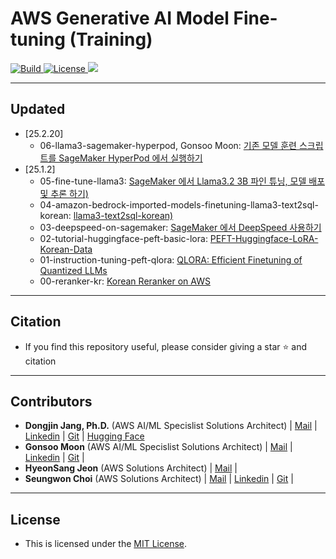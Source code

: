 <h1 align="left"><b>AWS Generative AI Model Fine-tuning (Training)</b></h1>
<p align="left">
    <a href="https://github.com/aws-samples">
            <img alt="Build" src="https://img.shields.io/badge/Contribution-Welcome-blue">
    </a>
    <a href="https://github.com/aws-samples/aws-ai-ml-workshop-kr/blob/master/LICENSE">
        <img alt="License" src="https://img.shields.io/badge/LICENSE-MIT-green">
    </a>
<a href="https://hits.seeyoufarm.com"><img src="https://hits.seeyoufarm.com/api/count/incr/badge.svg?url=https%3A%2F%2Fgithub.com%2Faws-samples%2Faws-ai-ml-workshop-kr%2Ftree%2Fmaster%2Fgenai%2Faws-gen-ai-kr%2F30_fine_tune&count_bg=%2379C83D&title_bg=%23555555&icon=&icon_color=%23E7E7E7&title=hits&edge_flat=false"/></a>
</p>



- - -


## <div id="Contents">**Updated**</div>
- [25.2.20]
    - 06-llama3-sagemaker-hyperpod, Gonsoo Moon: [기존 모델 훈련 스크립트를 SageMaker HyperPod 에서 실행하기](https://github.com/aws-samples/aws-ai-ml-workshop-kr/tree/master/genai/aws-gen-ai-kr/30_fine_tune/06-llama3-sagemaker-hyperpod)
- [25.1.2]
    - 05-fine-tune-llama3: [SageMaker 에서 Llama3.2 3B 파인 튜닝, 모델 배포 및 추론 하기)](https://github.com/aws-samples/aws-ai-ml-workshop-kr/tree/master/genai/aws-gen-ai-kr/30_fine_tune/05-fine-tune-llama3)
    - 04-amazon-bedrock-imported-models-finetuning-llama3-text2sql-korean: [llama3-text2sql-korean)](https://github.com/aws-samples/aws-ai-ml-workshop-kr/tree/master/genai/aws-gen-ai-kr/30_fine_tune/04-amazon-bedrock-imported-models-finetuning-llama3-text2sql-korean)    
    - 03-deepspeed-on-sagemaker: [SageMaker 에서 DeepSpeed 사용하기](https://github.com/aws-samples/aws-ai-ml-workshop-kr/tree/master/genai/aws-gen-ai-kr/30_fine_tune/03-deepspeed-on-sagemaker)        
    - 02-tutorial-huggingface-peft-basic-lora: [PEFT-Huggingface-LoRA-Korean-Data](https://github.com/aws-samples/aws-ai-ml-workshop-kr/tree/master/genai/aws-gen-ai-kr/30_fine_tune/02-tutorial-huggingface-peft-basic-lora)        
    - 01-instruction-tuning-peft-qlora: [QLORA: Efficient Finetuning of Quantized LLMs](https://github.com/aws-samples/aws-ai-ml-workshop-kr/tree/master/genai/aws-gen-ai-kr/30_fine_tune/01-instruction-tuning-peft-qlora)            
    - 00-reranker-kr: [Korean Reranker on AWS](https://github.com/aws-samples/aws-ai-ml-workshop-kr/tree/master/genai/aws-gen-ai-kr/30_fine_tune/00-reranker-kr)                


- - -

## <div id="Citation">**Citation**</div>
- <span style="#FF69B4;"> If you find this repository useful, please consider giving a star ⭐ and citation</span>

- - -

## <div id="Contributors">**Contributors**</div>
- <span style="#FF69B4;"> **Dongjin Jang, Ph.D.** (AWS AI/ML Specislist Solutions Architect) | [Mail](mailto:dongjinj@amazon.com) | [Linkedin](https://www.linkedin.com/in/dongjin-jang-kr/) | [Git](https://github.com/dongjin-ml) | [Hugging Face](https://huggingface.co/Dongjin-kr)</span>
- <span style="#FF69B4;"> **Gonsoo Moon** (AWS AI/ML Specislist Solutions Architect) | [Mail](mailto:moongons@amazon.com) | [Linkedin](https://www.linkedin.com/in/gonsoomoon/) | [Git](https://github.com/gonsoomoon-ml) | </span>
- <span style="#FF69B4;"> **HyeonSang Jeon** (AWS Solutions Architect) | [Mail](mailto:hsjeon@amazon.com) |</span>
- <span style="#FF69B4;"> **Seungwon Choi** (AWS Solutions Architect) | [Mail](mailto:piepiesw@amazon.com) | [Linkedin](https://www.linkedin.com/in/seungwon-choi-8a74a6210/) | [Git](https://github.com/seungwon2) | </span>
- - -

## <div id="License">**License**</div>
- <span style="#FF69B4;"> This is licensed under the [MIT License](https://github.com/aws-samples/aws-ai-ml-workshop-kr/blob/master/LICENSE). </span>
